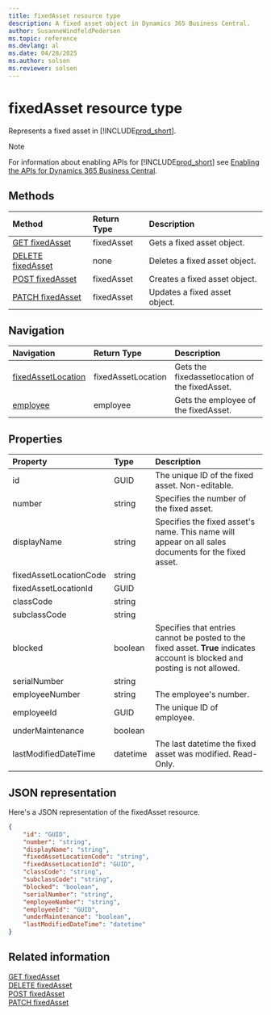```yaml
---
title: fixedAsset resource type
description: A fixed asset object in Dynamics 365 Business Central.
author: SusanneWindfeldPedersen
ms.topic: reference
ms.devlang: al
ms.date: 04/28/2025
ms.author: solsen
ms.reviewer: solsen
---
```


# fixedAsset resource type

Represents a fixed asset in [!INCLUDE[prod_short](../../../includes/prod_short.md)].

> [!NOTE]
> For information about enabling APIs for [!INCLUDE[prod_short](../../../includes/prod_short.md)] see [Enabling the APIs for Dynamics 365 Business Central](../enabling-apis-for-dynamics-nav.md).

## Methods

| Method | Return Type|Description |
|:--------------------|:-----------|:-------------------------|
|[GET fixedAsset](../api/dynamics_fixedasset_get.md)|fixedAsset|Gets a fixed asset object.|
|[DELETE fixedAsset](../api/dynamics_fixedasset_delete.md)|none|Deletes a fixed asset object.|
|[POST fixedAsset](../api/dynamics_fixedasset_create.md)|fixedAsset|Creates a fixed asset object.|
|[PATCH fixedAsset](../api/dynamics_fixedasset_update.md)|fixedAsset|Updates a fixed asset object.|


## Navigation

| Navigation |Return Type| Description |
|:----------|:----------|:-----------------|
|[fixedAssetLocation](dynamics_fixedassetlocation.md)|fixedAssetLocation |Gets the fixedassetlocation of the fixedAsset.|
|[employee](dynamics_employee.md)|employee |Gets the employee of the fixedAsset.|

## Properties

| Property           | Type   |Description     |
|:-------------------|:-------|:---------------|
|id|GUID|The unique ID of the fixed asset. Non-editable.|
|number|string|Specifies the number of the fixed asset.|
|displayName|string|Specifies the fixed asset's name. This name will appear on all sales documents for the fixed asset.|
|fixedAssetLocationCode|string||
|fixedAssetLocationId|GUID||
|classCode|string||
|subclassCode|string||
|blocked|boolean|Specifies that entries cannot be posted to the fixed asset. **True** indicates account is blocked and posting is not allowed.|
|serialNumber|string||
|employeeNumber|string|The employee's number.|
|employeeId|GUID|The unique ID of employee.|
|underMaintenance|boolean||
|lastModifiedDateTime|datetime|The last datetime the fixed asset was modified. Read-Only.|

## JSON representation

Here's a JSON representation of the fixedAsset resource.


```json
{
    "id": "GUID",
    "number": "string",
    "displayName": "string",
    "fixedAssetLocationCode": "string",
    "fixedAssetLocationId": "GUID",
    "classCode": "string",
    "subclassCode": "string",
    "blocked": "boolean",
    "serialNumber": "string",
    "employeeNumber": "string",
    "employeeId": "GUID",
    "underMaintenance": "boolean",
    "lastModifiedDateTime": "datetime"
}
```

## Related information

[GET fixedAsset](../api/dynamics_fixedasset_get.md)  
[DELETE fixedAsset](../api/dynamics_fixedasset_delete.md)  
[POST fixedAsset](../api/dynamics_fixedasset_create.md)  
[PATCH fixedAsset](../api/dynamics_fixedasset_update.md)
